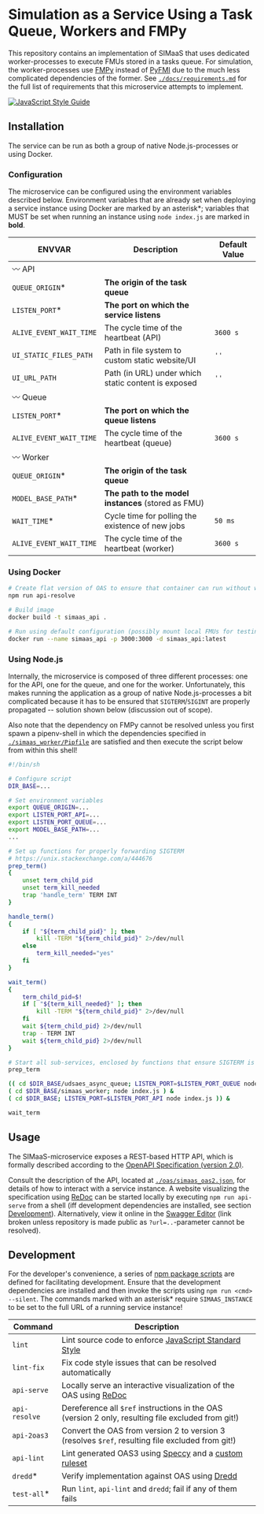 # Simulation as a Service Using a Task Queue, Workers and FMPy
This repository contains an implementation of SIMaaS that uses dedicated worker-processes to execute FMUs stored in a tasks queue. For simulation, the worker-processes use [FMPy](https://github.com/CATIA-Systems/FMPy) instead of [PyFMI](https://github.com/modelon/PyFMI) due to the much less complicated dependencies of the former. See [`./docs/requirements.md`](./docs/requirements.md) for the full list of requirements that this microservice attempts to implement.

[![JavaScript Style Guide](https://img.shields.io/badge/code_style-standard-brightgreen.svg)](https://standardjs.com)

## Installation
The service can be run as both a group of native Node.js-processes or using Docker.

### Configuration
The microservice can be configured using the environment variables described below. Environment variables that are already set when deploying a service instance using Docker are marked by an asterisk\*; variables that MUST be set when running an instance using `node index.js` are marked in __bold__.

ENVVAR                          | Description                                         | Default Value
---                             | ---                                                 | ---     
:wavy_dash: API                 |                                                     |
`QUEUE_ORIGIN`\*                | __The origin of the task queue__                    |
`LISTEN_PORT`\*                 | __The port on which the service listens__           |
`ALIVE_EVENT_WAIT_TIME`         | The cycle time of the heartbeat (API)               | `3600 s`     
`UI_STATIC_FILES_PATH`          | Path in file system to custom static website/UI     | `''`
`UI_URL_PATH`                   | Path (in URL) under which static content is exposed | `''`
:wavy_dash: Queue               |                                                     |
`LISTEN_PORT`\*                 | __The port on which the queue listens__             |
`ALIVE_EVENT_WAIT_TIME`         | The cycle time of the heartbeat (queue)             | `3600 s`
:wavy_dash: Worker              |                                                     |
`QUEUE_ORIGIN`\*                | __The origin of the task queue__                    |
`MODEL_BASE_PATH`\*             | __The path to the model instances__ (stored as FMU) |
`WAIT_TIME`\*                   | Cycle time for polling the existence of new jobs    | `50 ms`
`ALIVE_EVENT_WAIT_TIME`         | The cycle time of the heartbeat (worker)            | `3600 s`

### Using Docker
```bash
# Create flat version of OAS to ensure that container can run without web access
npm run api-resolve

# Build image
docker build -t simaas_api .

# Run using default configuration (possibly mount local FMUs for testing)
docker run --name simaas_api -p 3000:3000 -d simaas_api:latest
```

### Using Node.js
Internally, the microservice is composed of three different processes: one for the API, one for the queue, and one for the worker. Unfortunately, this makes running the application as a group of native Node.js-processes a bit complicated because it has to be ensured that `SIGTERM`/`SIGINT` are properly propagated -- solution shown below (discussion out of scope).

Also note that the dependency on FMPy cannot be resolved unless you first spawn a pipenv-shell in which the dependencies specified in [`./simaas_worker/Pipfile`](./simaas_worker/Pipfile) are satisfied and then execute the script below from within this shell!

```bash
#!/bin/sh

# Configure script
DIR_BASE=...

# Set environment variables
export QUEUE_ORIGIN=...
export LISTEN_PORT_API=...
export LISTEN_PORT_QUEUE=...
export MODEL_BASE_PATH=...
...

# Set up functions for properly forwarding SIGTERM
# https://unix.stackexchange.com/a/444676
prep_term()
{
    unset term_child_pid
    unset term_kill_needed
    trap 'handle_term' TERM INT
}

handle_term()
{
    if [ "${term_child_pid}" ]; then
        kill -TERM "${term_child_pid}" 2>/dev/null
    else
        term_kill_needed="yes"
    fi
}

wait_term()
{
    term_child_pid=$!
    if [ "${term_kill_needed}" ]; then
        kill -TERM "${term_child_pid}" 2>/dev/null
    fi
    wait ${term_child_pid} 2>/dev/null
    trap - TERM INT
    wait ${term_child_pid} 2>/dev/null
}

# Start all sub-services, enclosed by functions that ensure SIGTERM is caught
prep_term

(( cd $DIR_BASE/udsaes_async_queue; LISTEN_PORT=$LISTEN_PORT_QUEUE node index.js ) &
( cd $DIR_BASE/simaas_worker; node index.js ) &
( cd $DIR_BASE; LISTEN_PORT=$LISTEN_PORT_API node index.js )) &

wait_term
```

## Usage
The SIMaaS-microservice exposes a REST-based HTTP API, which is formally described according to the [OpenAPI Specification (version 2.0)](https://github.com/OAI/OpenAPI-Specification/blob/master/versions/2.0.md#schema).

Consult the description of the API, located at [`./oas/simaas_oas2.json`](./oas/simaas_oas2.json), for details of how to interact with a service instance. A website visualizing the specification using [ReDoc](https://github.com/Rebilly/ReDoc) can be started locally by executing `npm run api-serve` from a shell (iff development dependencies are installed, see section [Development](#development)). Alternatively, view it online in the [Swagger Editor](https://editor.swagger.io/#?url=https://raw.githubusercontent.com/UdSAES/simaas_api/master/oas/simaas_oas2.json) (link broken unless repository is made public as `?url=..`-parameter cannot be resolved).

## Development
For the developer's convenience, a series of [npm package scripts](https://docs.npmjs.com/cli/run-script) are defined for facilitating development. Ensure that the development dependencies are installed and then invoke the scripts using `npm run <cmd> --silent`. The commands marked with an asterisk\* require `SIMAAS_INSTANCE` to be set to the full URL of a running service instance!

Command       | Description
---           | ---
`lint`        | Lint source code to enforce [JavaScript Standard Style](https://standardjs.com/)
`lint-fix`    | Fix code style issues that can be resolved automatically
`api-serve`   | Locally serve an interactive visualization of the OAS using  [ReDoc](https://github.com/Rebilly/ReDoc)
`api-resolve` | Dereference all `$ref` instructions in the OAS (version 2 only, resulting file excluded from git!)
`api-2oas3`   | Convert the OAS from version 2 to version 3 (resolves `$ref`, resulting file excluded from git!)
`api-lint`    | Lint generated OAS3 using [Speccy](https://speccy.io/) and a [custom ruleset](https://speccy.io/rules/2-custom-rulesets)
`dredd`\*     | Verify implementation against OAS using [Dredd](https://github.com/apiaryio/dredd)
`test-all`\*  | Run `lint`, `api-lint` and `dredd`; fail if any of them fails
